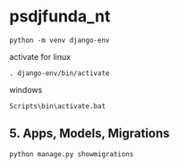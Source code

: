 # psdjfunda_nt
```
python -m venv django-env
```

activate for linux
```
. django-env/bin/activate
```
windows
```
Scripts\bin\activate.bat
```

## 5. Apps, Models, Migrations
```
python manage.py showmigrations
```
